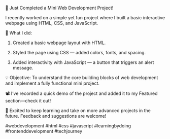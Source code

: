🚀 Just Completed a Mini Web Development Project!

I recently worked on a simple yet fun project where I built a basic interactive webpage using HTML, CSS, and JavaScript.

📌 What I did:

1. Created a basic webpage layout with HTML.

2. Styled the page using CSS — added colors, fonts, and spacing.

3. Added interactivity with JavaScript — a button that triggers an alert message.

💡 Objective: To understand the core building blocks of web development and implement a fully functional mini project.

📽️ I’ve recorded a quick demo of the project and added it to my Featured section—check it out!

🌱 Excited to keep learning and take on more advanced projects in the future. Feedback and suggestions are welcome!

#webdevelopment #html #css #javascript #learningbydoing #frontenddevelopment #techjourney
